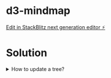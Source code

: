 # d3-mindmap

[Edit in StackBlitz next generation editor ⚡️](https://stackblitz.com/~/github.com/msyfls123/d3-mindmap)

# Solution

<details>
  <summary>How to update a tree?</summary>
  https://stackoverflow.com/a/44689703
</details>
